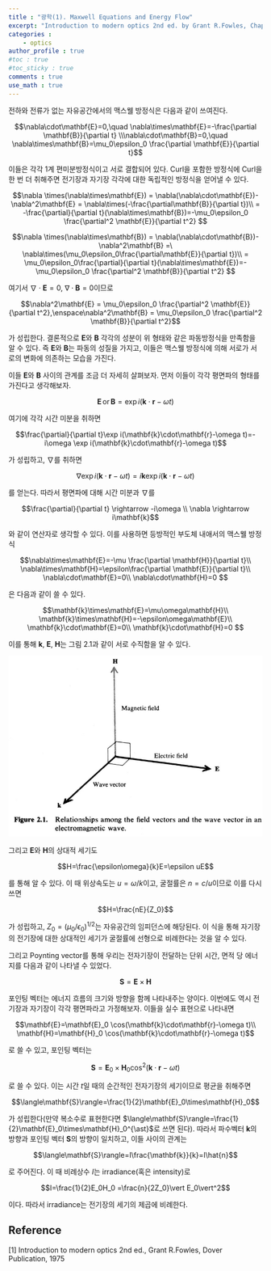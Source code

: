 ```yaml
---
title : "광학(1). Maxwell Equations and Energy Flow"
excerpt: "Introduction to modern optics 2nd ed. by Grant R.Fowles, Chap.2"
categories :
    - optics
author_profile : true
#toc : true
#toc_sticky : true
comments : true
use_math : true
---
```


전하와 전류가 없는 자유공간에서의 맥스웰 방정식은 다음과 같이 쓰여진다.

$$\nabla\cdot\mathbf{E}=0,\quad \nabla\times\mathbf{E}=-\frac{\partial \mathbf{B}}{\partial t}
\\\nabla\cdot\mathbf{B}=0,\quad \nabla\times\mathbf{B}=\mu_0\epsilon_0 \frac{\partial \mathbf{E}}{\partial t}$$

이들은 각각 1계 편미분방정식이고 서로 결합되어 있다. Curl을 포함한 방정식에 Curl을 한 번 더 취해주면 전기장과 자기장 각각에 대한 독립적인 방정식을 얻어낼 수 있다.

$$\nabla \times(\nabla\times\mathbf{E}) = \nabla(\nabla\cdot\mathbf{E})-\nabla^2\mathbf{E} = \nabla\times(-\frac{\partial\mathbf{B}}{\partial t})\\ = -\frac{\partial}{\partial t}(\nabla\times\mathbf{B})=-\mu_0\epsilon_0 \frac{\partial^2 \mathbf{E}}{\partial t^2} $$

$$\nabla \times(\nabla\times\mathbf{B}) = \nabla(\nabla\cdot\mathbf{B})-\nabla^2\mathbf{B} =\ \nabla\times(\mu_0\epsilon_0\frac{\partial\mathbf{E}}{\partial t})\\ = \mu_0\epsilon_0\frac{\partial}{\partial t}(\nabla\times\mathbf{E})=-\mu_0\epsilon_0 \frac{\partial^2 \mathbf{B}}{\partial t^2} $$

여기서 $\nabla\cdot\mathbf{E}=0$, $\nabla\cdot\mathbf{B}=0$이므로

$$\nabla^2\mathbf{E} = \mu_0\epsilon_0 \frac{\partial^2 \mathbf{E}}{\partial t^2},\enspace\nabla^2\mathbf{B} = \mu_0\epsilon_0 \frac{\partial^2 \mathbf{B}}{\partial t^2}$$

가 성립한다. 결론적으로 $\mathbf{E}$와 $\mathbf{B}$ 각각의 성분이 위 형태와 같은 파동방정식을 만족함을 알 수 있다. 즉 $\mathbf{E}$와 $\mathbf{B}$는 파동의 성질을 가지고, 이들은 맥스웰 방정식에 의해 서로가 서로의 변화에 의존하는 모습을 가진다.

이들 $\mathbf{E}$와 $\mathbf{B}$ 사이의 관계를 조금 더 자세히 살펴보자. 먼저 이들이 각각 평면파의 형태를 가진다고 생각해보자.

$$\mathbf{E}\,\text{or}\,\mathbf{B}= \exp i(\mathbf{k}\cdot\mathbf{r}-\omega t)$$

여기에 각각 시간 미분을 취하면

$$\frac{\partial}{\partial t}\exp i(\mathbf{k}\cdot\mathbf{r}-\omega t)=-i\omega \exp i(\mathbf{k}\cdot\mathbf{r}-\omega t)$$

가 성립하고, $\nabla$를 취하면

$$\nabla\exp i(\mathbf{k}\cdot\mathbf{r}-\omega t)=i\mathbf{k}\exp i(\mathbf{k}\cdot\mathbf{r}-\omega t)$$

를 얻는다. 따라서 평면파에 대해 시간 미분과 $\nabla$를

$$\frac{\partial}{\partial t} \rightarrow -i\omega \\ \nabla \rightarrow i\mathbf{k}$$

와 같이 연산자로 생각할 수 있다. 이를 사용하면 등방적인 부도체 내애서의 맥스웰 방정식

$$\nabla\times\mathbf{E}=-\mu \frac{\partial \mathbf{H}}{\partial t}\\
\nabla\times\mathbf{H}=\epsilon\frac{\partial \mathbf{E}}{\partial t}\\
\nabla\cdot\mathbf{E}=0\\
\nabla\cdot\mathbf{H}=0 $$

은 다음과 같이 쓸 수 있다.

$$\mathbf{k}\times\mathbf{E}=\mu\omega\mathbf{H}\\
\mathbf{k}\times\mathbf{H}=-\epsilon\omega\mathbf{E}\\
\mathbf{k}\cdot\mathbf{E}=0\\
\mathbf{k}\cdot\mathbf{H}=0 $$

이를 통해 $\mathbf{k}$, $\mathbf{E}$, $\mathbf{H}$는 그림 2.1과 같이 서로 수직함을 알 수 있다. 

![ex_screenshot](/assets/images/OPTICS/fig-2.1.jpg)

그리고 $\mathbf{E}$와 $\mathbf{H}$의 상대적 세기도

$$H=\frac{\epsilon\omega}{k}E=\epsilon uE$$

를 통해 알 수 있다. 이 때 위상속도는 $u=\omega/k$이고, 굴절률은 $n=c/u$이므로 이를 다시 쓰면

$$H=\frac{nE}{Z_0}$$

가 성립하고, $Z_0=(\mu_0/\epsilon_0)^{1/2}$는 자유공간의 임피던스에 해당된다. 이 식을 통해 자기장의 전기장에 대한 상대적인 세기가 굴절률에 선형으로 비례한다는 것을 알 수 있다.



그리고 Poynting vector를 통해 우리는 전자기장이 전달하는 단위 시간, 면적 당 에너지를 다음과 같이 나타낼 수 있었다.

$$\mathbf{S}=\mathbf{E}\times\mathbf{H}$$

포인팅 벡터는 에너지 흐름의 크기와 방향을 함께 나타내주는 양이다. 이번에도 역시 전기장과 자기장이 각각 평면파라고 가정해보자. 이들을 실수 표현으로 나타내면

$$\mathbf{E}=\mathbf{E}_0 \cos(\mathbf{k}\cdot\mathbf{r}-\omega t)\\
\mathbf{H}=\mathbf{H}_0 \cos(\mathbf{k}\cdot\mathbf{r}-\omega t)$$

로 쓸 수 있고, 포인팅 벡터는

$$\mathbf{S}=\mathbf{E}_0\times\mathbf{H}_0\cos^2(\mathbf{k}\cdot\mathbf{r}-\omega t)$$

로 쓸 수 있다. 이는 시간 $t$일 때의 순간적인 전자기장의 세기이므로 평균을 취해주면

$$\langle\mathbf{S}\rangle=\frac{1}{2}\mathbf{E}_0\times\mathbf{H}_0$$

가 성립한다(만약 복소수로 표현한다면 $\langle\mathbf{S}\rangle=\frac{1}{2}\mathbf{E}_0\times\mathbf{H}_0^{\ast}$로 쓰면 된다). 따라서 파수벡터 $\mathbf{k}$의 방향과 포인팅 벡터 $\mathbf{S}$의 방향이 일치하고, 이들 사이의 관계는

$$\langle\mathbf{S}\rangle=I\frac{\mathbf{k}}{k}=I\hat{n}$$

로 주어진다. 이 때 비례상수 $I$는 irradiance(혹은 intensity)로

$$I=\frac{1}{2}E_0H_0 =\frac{n}{2Z_0}\vert E_0\vert^2$$

이다. 따라서 irradiance는 전기장의 세기의 제곱에 비례한다.












## Reference

[1] Introduction to modern optics 2nd ed., Grant R.Fowles, Dover Publication, 1975